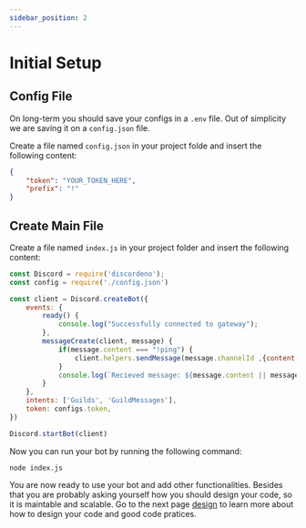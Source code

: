 ```yaml
---
sidebar_position: 2
---
```

# Initial Setup
## Config File
On long-term you should save your configs in a `.env` file. Out of simplicity we are saving it on a `config.json` file.

Create a file named `config.json` in your project folde and insert the following content:
```json
{
    "token": "YOUR_TOKEN_HERE",
    "prefix": "!"
}
```

## Create Main File
Create a file named `index.js` in your project folder and insert the following content:
```js
const Discord = require('discordeno');
const config = require('./config.json')

const client = Discord.createBot({
    events: {
        ready() {
            console.log("Successfully connected to gateway");
        },
        messageCreate(client, message) {
            if(message.content === "!ping") {
                client.helpers.sendMessage(message.channelId ,{content: "pong"});
            }
            console.log(`Recieved message: ${message.content || message.embeds}`);
        }
    },
    intents: ['Guilds', 'GuildMessages'],
    token: configs.token,
})

Discord.startBot(client)
```

Now you can run your bot by running the following command:
```cli
node index.js
```

You are now ready to use your bot and add other functionalities. Besides that you are probably asking yourself how you should design your code, so it is maintable and scalable.
Go to the next page [design](/docs/nodejs/design) to learn more about how to design your code and good code pratices.